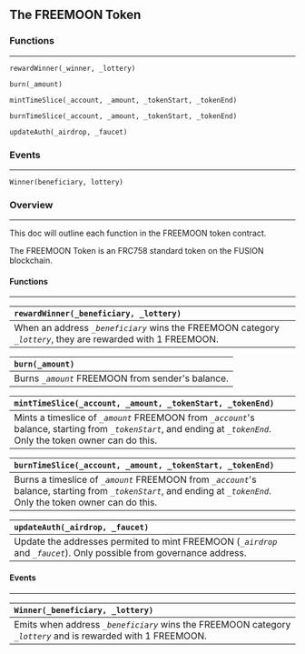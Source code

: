 ## The FREEMOON Token

### **Functions**

---

	rewardWinner(_winner, _lottery)

	burn(_amount)

	mintTimeSlice(_account, _amount, _tokenStart, _tokenEnd)

	burnTimeSlice(_account, _amount, _tokenStart, _tokenEnd)
	
	updateAuth(_airdrop, _faucet)

### **Events**

---

    Winner(beneficiary, lottery)

### **Overview**

---

This doc will outline each function in the FREEMOON token contract.

The FREEMOON Token is an FRC758 standard token on the FUSION blockchain.

#### Functions

---

| **`rewardWinner(_beneficiary, _lottery)`** |
| :--- |
| When an address *`_beneficiary`* wins the FREEMOON category *`_lottery`*, they are rewarded with 1 FREEMOON. |

| **`burn(_amount)`** |
| :--- |
| Burns *`_amount`* FREEMOON from sender's balance. |

| **`mintTimeSlice(_account, _amount, _tokenStart, _tokenEnd)`** |
| :-- |
| Mints a timeslice of *`_amount`* FREEMOON from *`_account`*'s balance, starting from *`_tokenStart`*, and ending at *`_tokenEnd`*. Only the token owner can do this. |

| **`burnTimeSlice(_account, _amount, _tokenStart, _tokenEnd)`** |
| :-- |
| Burns a timeslice of *`_amount`* FREEMOON from *`_account`*'s balance, starting from *`_tokenStart`*, and ending at *`_tokenEnd`*. Only the token owner can do this. |

| **`updateAuth(_airdrop, _faucet)`** |
| :-- |
| Update the addresses permited to mint FREEMOON (*`_airdrop`* and *`_faucet`*). Only possible from governance address. |

#### Events

---

| **`Winner(_beneficiary, _lottery)`** |
| :-- |
| Emits when address *`_beneficiary`* wins the FREEMOON category *`_lottery`* and is rewarded with 1 FREEMOON. |